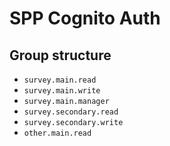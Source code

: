 # SPP Cognito Auth

## Group structure

- `survey.main.read`
- `survey.main.write`
- `survey.main.manager`
- `survey.secondary.read`
- `survey.secondary.write`
- `other.main.read`
